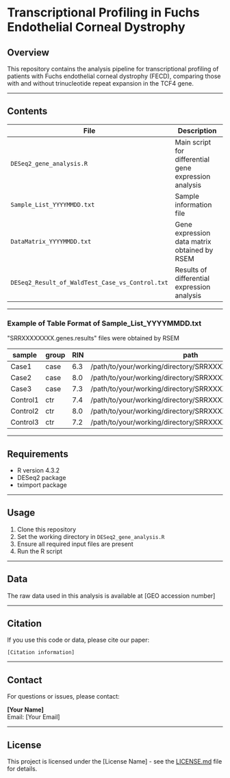 # Transcriptional Profiling in Fuchs Endothelial Corneal Dystrophy

## Overview

This repository contains the analysis pipeline for transcriptional profiling of patients with Fuchs endothelial corneal dystrophy (FECD), comparing those with and without trinucleotide repeat expansion in the TCF4 gene.

---

## Contents

| File | Description |
|------|-------------|
| `DESeq2_gene_analysis.R` | Main script for differential gene expression analysis |
| `Sample_List_YYYYMMDD.txt` | Sample information file |
| `DataMatrix_YYYYMMDD.txt` | Gene expression data matrix obtained by RSEM|
| `DESeq2_Result_of_WaldTest_Case_vs_Control.txt` | Results of differential expression analysis |

---

### Example of Table Format of Sample_List_YYYYMMDD.txt
"SRRXXXXXXXX.genes.results" files were obtained by RSEM

|  sample  | group |  RIN  | path |
|----------|-------|-------|------|
| Case1  | case  | 6.3   | /path/to/your/working/directory/SRRXXXXXXXX.genes.results |
| Case2  | case  | 8.0   | /path/to/your/working/directory/SRRXXXXXXXX.genes.results |
| Case3  | case  | 7.3   | /path/to/your/working/directory/SRRXXXXXXXX.genes.results |
| Control1 | ctr | 7.4   | /path/to/your/working/directory/SRRXXXXXXXX.genes.results |
| Control2 | ctr | 8.0   | /path/to/your/working/directory/SRRXXXXXXXX.genes.results |
| Control3 | ctr | 7.2   | /path/to/your/working/directory/SRRXXXXXXXX.genes.results |

---

## Requirements

- R version 4.3.2
- DESeq2 package
- tximport package

---

## Usage

1. Clone this repository
2. Set the working directory in `DESeq2_gene_analysis.R`
3. Ensure all required input files are present
4. Run the R script

---

## Data

The raw data used in this analysis is available at [GEO accession number]

---

## Citation

If you use this code or data, please cite our paper:

```
[Citation information]
```

---

## Contact

For questions or issues, please contact:

**[Your Name]**  
Email: [Your Email]

---

## License

This project is licensed under the [License Name] - see the [LICENSE.md](LICENSE.md) file for details.

